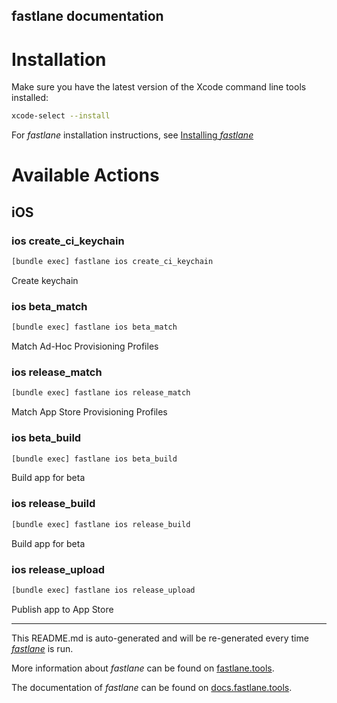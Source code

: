 fastlane documentation
----

# Installation

Make sure you have the latest version of the Xcode command line tools installed:

```sh
xcode-select --install
```

For _fastlane_ installation instructions, see [Installing _fastlane_](https://docs.fastlane.tools/#installing-fastlane)

# Available Actions

## iOS

### ios create_ci_keychain

```sh
[bundle exec] fastlane ios create_ci_keychain
```

Create keychain

### ios beta_match

```sh
[bundle exec] fastlane ios beta_match
```

Match Ad-Hoc Provisioning Profiles

### ios release_match

```sh
[bundle exec] fastlane ios release_match
```

Match App Store Provisioning Profiles

### ios beta_build

```sh
[bundle exec] fastlane ios beta_build
```

Build app for beta

### ios release_build

```sh
[bundle exec] fastlane ios release_build
```

Build app for beta

### ios release_upload

```sh
[bundle exec] fastlane ios release_upload
```

Publish app to App Store

----

This README.md is auto-generated and will be re-generated every time [_fastlane_](https://fastlane.tools) is run.

More information about _fastlane_ can be found on [fastlane.tools](https://fastlane.tools).

The documentation of _fastlane_ can be found on [docs.fastlane.tools](https://docs.fastlane.tools).
